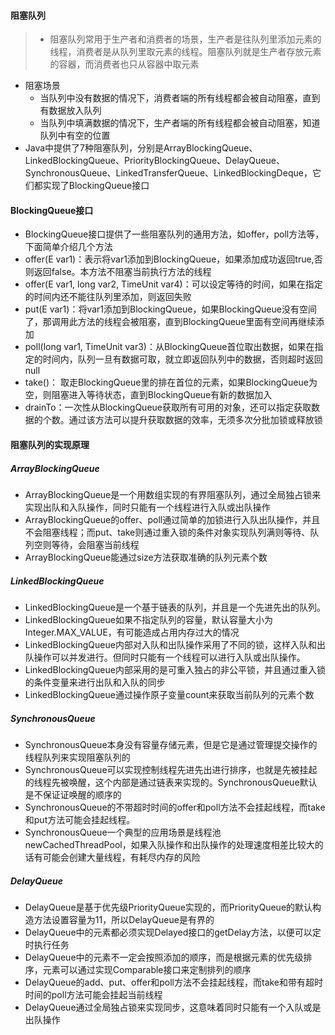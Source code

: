 #### 阻塞队列
> - 阻塞队列常用于生产者和消费者的场景，生产者是往队列里添加元素的线程，消费者是从队列里取元素的线程。阻塞队列就是生产者存放元素的容器，而消费者也只从容器中取元素
- 阻塞场景
    * 当队列中没有数据的情况下，消费者端的所有线程都会被自动阻塞，直到有数据放入队列
    * 当队列中填满数据的情况下，生产者端的所有线程都会被自动阻塞，知道队列中有空的位置
- Java中提供了7种阻塞队列，分别是ArrayBlockingQueue、LinkedBlockingQueue、PriorityBlockingQueue、DelayQueue、SynchronousQueue、LinkedTransferQueue、LinkedBlockingDeque，它们都实现了BlockingQueue接口
#### BlockingQueue接口
- BlockingQueue接口提供了一些阻塞队列的通用方法，如offer，poll方法等，下面简单介绍几个方法
- offer(E var1)：表示将var1添加到BlockingQueue，如果添加成功返回true,否则返回false。本方法不阻塞当前执行方法的线程
- offer(E var1, long var2, TimeUnit var4)：可以设定等待的时间，如果在指定的时间内还不能往队列里添加，则返回失败
- put(E var1)：将var1添加到BlockingQueue，如果BlockingQueue没有空间了，那调用此方法的线程会被阻塞，直到BlockingQueue里面有空间再继续添加
- poll(long var1, TimeUnit var3)：从BlockingQueue首位取出数据，如果在指定的时间内，队列一旦有数据可取，就立即返回队列中的数据，否则超时返回null
- take()： 取走BlockingQueue里的排在首位的元素，如果BlockingQueue为空，则阻塞进入等待状态，直到BlockingQueue有新的数据加入
- drainTo：一次性从BlockingQueue获取所有可用的对象，还可以指定获取数据的个数。通过该方法可以提升获取数据的效率，无须多次分批加锁或释放锁
#### 阻塞队列的实现原理
##### ArrayBlockingQueue

- ArrayBlockingQueue是一个用数组实现的有界阻塞队列，通过全局独占锁来实现出队和入队操作，同时只能有一个线程进行入队或出队操作
- ArrayBlockingQueue的offer、poll通过简单的加锁进行入队出队操作，并且不会阻塞线程；而put、take则通过重入锁的条件对象实现队列满则等待、队列空则等待，会阻塞当前线程
- ArrayBlockingQueue能通过size方法获取准确的队列元素个数

##### LinkedBlockingQueue

- LinkedBlockingQueue是一个基于链表的队列，并且是一个先进先出的队列。
- LinkedBlockingQueue如果不指定队列的容量，默认容量大小为Integer.MAX_VALUE，有可能造成占用内存过大的情况
- LinkedBlockingQueue内部对入队和出队操作采用了不同的锁，这样入队和出队操作可以并发进行。但同时只能有一个线程可以进行入队或出队操作。
- LinkedBlockingQueue内部采用的是可重入独占的非公平锁，并且通过重入锁的条件变量来进行出队和入队的同步
- LinkedBlockingQueue通过操作原子变量count来获取当前队列的元素个数

##### SynchronousQueue
- SynchronousQueue本身没有容量存储元素，但是它是通过管理提交操作的线程队列来实现阻塞队列的
- SynchronousQueue可以实现控制线程先进先出进行排序，也就是先被挂起的线程先被唤醒，这个内部是通过链表来实现的。SynchronousQueue默认是不保证证唤醒的顺序的
- SynchronousQueue的不带超时时间的offer和poll方法不会挂起线程，而take和put方法可能会挂起线程。
- SynchronousQueue一个典型的应用场景是线程池newCachedThreadPool，如果入队操作和出队操作的处理速度相差比较大的话有可能会创建大量线程，有耗尽内存的风险

##### DelayQueue
- DelayQueue是基于优先级PriorityQueue实现的，而PriorityQueue的默认构造方法设置容量为11，所以DelayQueue是有界的
- DelayQueue中的元素都必须实现Delayed接口的getDelay方法，以便可以定时执行任务
- DelayQueue中的元素不一定会按照添加的顺序，而是根据元素的优先级排序，元素可以通过实现Comparable接口来定制排列的顺序
- DelayQueue的add、put、offer和poll方法不会挂起线程，而take和带有超时时间的poll方法可能会挂起当前线程
- DelayQueue通过全局独占锁来实现同步，这意味着同时只能有一个入队或是出队操作